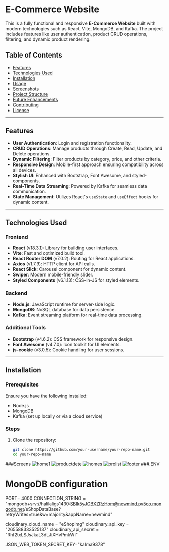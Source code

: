 # E-Commerce Website

This is a fully functional and responsive **E-Commerce Website** built with modern technologies such as React, Vite, MongoDB, and Kafka. The project includes features like user authentication, product CRUD operations, filtering, and dynamic product rendering. 

## Table of Contents
- [Features](#features)
- [Technologies Used](#technologies-used)
- [Installation](#installation)
- [Usage](#usage)
- [Screenshots](#screenshots)
- [Project Structure](#project-structure)
- [Future Enhancements](#future-enhancements)
- [Contributing](#contributing)
- [License](#license)

---

## Features
- **User Authentication**: Login and registration functionality.
- **CRUD Operations**: Manage products through Create, Read, Update, and Delete operations.
- **Dynamic Filtering**: Filter products by category, price, and other criteria.
- **Responsive Design**: Mobile-first approach ensuring compatibility across all devices.
- **Stylish UI**: Enhanced with Bootstrap, Font Awesome, and styled-components.
- **Real-Time Data Streaming**: Powered by Kafka for seamless data communication.
- **State Management**: Utilizes React's `useState` and `useEffect` hooks for dynamic content.

---

## Technologies Used
### Frontend
- **React** (v18.3.1): Library for building user interfaces.
- **Vite**: Fast and optimized build tool.
- **React Router DOM** (v7.0.2): Routing for React applications.
- **Axios** (v1.7.9): HTTP client for API calls.
- **React Slick**: Carousel component for dynamic content.
- **Swiper**: Modern mobile-friendly slider.
- **Styled Components** (v6.1.13): CSS-in-JS for styled elements.

### Backend
- **Node.js**: JavaScript runtime for server-side logic.
- **MongoDB**: NoSQL database for data persistence.
- **Kafka**: Event streaming platform for real-time data processing.

### Additional Tools
- **Bootstrap** (v4.6.2): CSS framework for responsive design.
- **Font Awesome** (v4.7.0): Icon toolkit for UI elements.
- **js-cookie** (v3.0.5): Cookie handling for user sessions.

---

## Installation
### Prerequisites
Ensure you have the following installed:
- Node.js
- MongoDB
- Kafka (set up locally or via a cloud service)

### Steps
1. Clone the repository:
   ```bash
   git clone https://github.com/your-username/your-repo-name.git
   cd your-repo-name

###Screens
![home1](https://github.com/user-attachments/assets/0f06db8c-ffdb-4b8f-8f72-e10b6a6766ac)
![productdete](https://github.com/user-attachments/assets/eed546f6-5faf-41e9-b1f0-bf71f84588cd)
![homes](https://github.com/user-attachments/assets/8c894833-cd79-4088-b1be-8ff3b7952d09)
![prolist](https://github.com/user-attachments/assets/7a5c4869-08d8-4147-b65f-212189d0e83f)
![footer](https://github.com/user-attachments/assets/530496bc-79e5-42a7-92c5-d991f41dcd7d)
###.ENV
# MongoDB configuration
PORT= 4000
CONNECTION_STRING = "mongodb+srv://halilaligs1430:SBIk5yJGBXZRzHom@newmind.pv5co.mongodb.net/eShopDataBase?retryWrites=true&w=majority&appName=newmind"

cloudinary_cloud_name = "eShopimg"
cloudinary_api_key = "265588333525137"
cloudinary_api_secret = "Rhf2txLSJsJkaL3dLJiXHvPmkWI"


JSON_WEB_TOKEN_SECRET_KEY="kalma9378"
